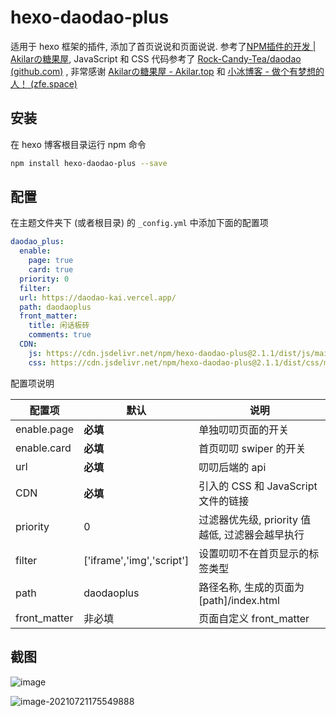 # hexo-daodao-plus

适用于 hexo 框架的插件, 添加了首页说说和页面说说. 参考了[NPM插件的开发 | Akilarの糖果屋](https://akilar.top/posts/e44fb560/), JavaScript 和 CSS 代码参考了 [Rock-Candy-Tea/daodao (github.com)](https://github.com/Rock-Candy-Tea/daodao) , 非常感谢 [Akilarの糖果屋 - Akilar.top](https://akilar.top/) 和 [小冰博客 - 做个有梦想的人！ (zfe.space)](https://zfe.space/) 

## 安装

在 hexo 博客根目录运行 npm 命令

```bash
npm install hexo-daodao-plus --save
```

## 配置

在主题文件夹下 (或者根目录) 的 `_config.yml` 中添加下面的配置项

```yml
daodao_plus:
  enable: 
    page: true
    card: true
  priority: 0
  filter: 
  url: https://daodao-kai.vercel.app/
  path: daodaoplus 
  front_matter: 
    title: 闲话板砖
    comments: true
  CDN: 
    js: https://cdn.jsdelivr.net/npm/hexo-daodao-plus@2.1.1/dist/js/main.js
    css: https://cdn.jsdelivr.net/npm/hexo-daodao-plus@2.1.1/dist/css/main.css
```

配置项说明

| 配置项       | 默认                      | 说明                                            |
| ------------ | ------------------------- | ----------------------------------------------- |
| enable.page  | **必填**                  | 单独叨叨页面的开关                              |
| enable.card  | **必填**                  | 首页叨叨 swiper 的开关                          |
| url          | **必填**                  | 叨叨后端的 api                                  |
| CDN          | **必填**                  | 引入的 CSS 和 JavaScript 文件的链接             |
| priority     | 0                         | 过滤器优先级, priority 值越低, 过滤器会越早执行 |
| filter       | ['iframe','img','script'] | 设置叨叨不在首页显示的标签类型                  |
| path         | daodaoplus                | 路径名称, 生成的页面为 [path]/index.html        |
| front_matter | 非必填                    | 页面自定义 front_matter                         |

## 截图

![image](https://cdn.jsdelivr.net/gh/ayasa520/img@main/0469b9627d2384e678b0a72872f0e0f0.png)

![image-20210721175549888](https://cdn.jsdelivr.net/gh/ayasa520/img@main/3c049c61ec20f85ec6b29ba9275b5161.png)